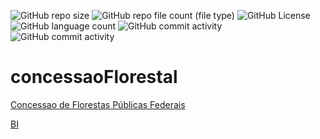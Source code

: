 ![GitHub repo size](https://img.shields.io/github/repo-size/rcDeveloping/concessaoFlorestal)
![GitHub repo file count (file type)](https://img.shields.io/github/directory-file-count/rcDeveloping/concessaoFlorestal)
![GitHub License](https://img.shields.io/github/license/rcDeveloping/concessaoFlorestal)
![GitHub language count](https://img.shields.io/github/languages/count/rcDeveloping/concessaoFlorestal)
![GitHub commit activity](https://img.shields.io/github/commit-activity/t/rcDeveloping/concessaoFlorestal)
![GitHub commit activity](https://img.shields.io/github/commit-activity/m/rcDeveloping/concessaoFlorestal)

# concessaoFlorestal
<p>
  <a href="https://robson-cruz.github.io/concessaoFlorestal/" target="_blank">Concessao de Florestas Públicas Federais</a>
</p>
<p>
  <a href="https://app.powerbi.com/groups/me/reports/28a83d8d-5084-4e47-b082-4cb6c503d5a5/ReportSection" target="_blank">BI</a>
</p>
